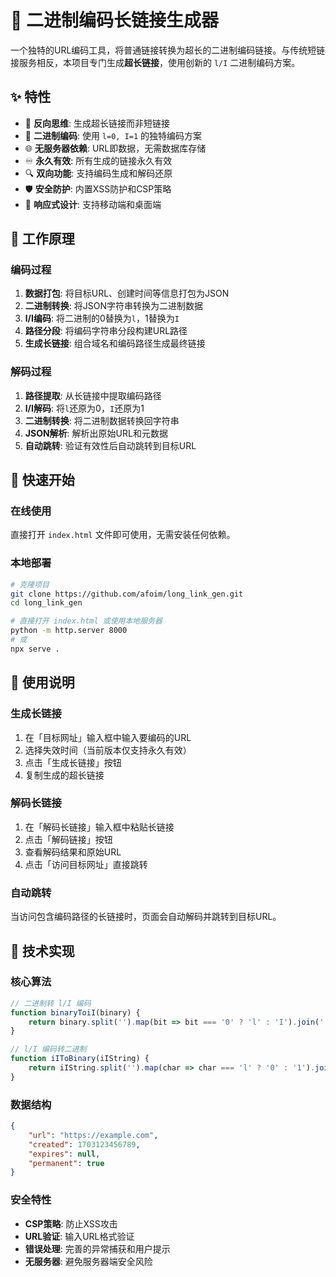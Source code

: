 # 🔗 二进制编码长链接生成器

一个独特的URL编码工具，将普通链接转换为超长的二进制编码链接。与传统短链接服务相反，本项目专门生成**超长链接**，使用创新的 `l/I` 二进制编码方案。

## ✨ 特性

- 🔄 **反向思维**: 生成超长链接而非短链接
- 🔐 **二进制编码**: 使用 `l=0, I=1` 的独特编码方案
- 🌐 **无服务器依赖**: URL即数据，无需数据库存储
- ♾️ **永久有效**: 所有生成的链接永久有效
- 🔍 **双向功能**: 支持编码生成和解码还原
- 🛡️ **安全防护**: 内置XSS防护和CSP策略
- 📱 **响应式设计**: 支持移动端和桌面端

## 🎯 工作原理

### 编码过程
1. **数据打包**: 将目标URL、创建时间等信息打包为JSON
2. **二进制转换**: 将JSON字符串转换为二进制数据
3. **l/I编码**: 将二进制的0替换为`l`，1替换为`I`
4. **路径分段**: 将编码字符串分段构建URL路径
5. **生成长链接**: 组合域名和编码路径生成最终链接

### 解码过程
1. **路径提取**: 从长链接中提取编码路径
2. **l/I解码**: 将`l`还原为0，`I`还原为1
3. **二进制转换**: 将二进制数据转换回字符串
4. **JSON解析**: 解析出原始URL和元数据
5. **自动跳转**: 验证有效性后自动跳转到目标URL

## 🚀 快速开始

### 在线使用
直接打开 `index.html` 文件即可使用，无需安装任何依赖。

### 本地部署
```bash
# 克隆项目
git clone https://github.com/afoim/long_link_gen.git
cd long_link_gen

# 直接打开 index.html 或使用本地服务器
python -m http.server 8000
# 或
npx serve .
```

## 📖 使用说明

### 生成长链接
1. 在「目标网址」输入框中输入要编码的URL
2. 选择失效时间（当前版本仅支持永久有效）
3. 点击「生成长链接」按钮
4. 复制生成的超长链接

### 解码长链接
1. 在「解码长链接」输入框中粘贴长链接
2. 点击「解码链接」按钮
3. 查看解码结果和原始URL
4. 点击「访问目标网址」直接跳转

### 自动跳转
当访问包含编码路径的长链接时，页面会自动解码并跳转到目标URL。

## 🔧 技术实现

### 核心算法
```javascript
// 二进制转 l/I 编码
function binaryToiI(binary) {
    return binary.split('').map(bit => bit === '0' ? 'l' : 'I').join('');
}

// l/I 编码转二进制
function iIToBinary(iIString) {
    return iIString.split('').map(char => char === 'l' ? '0' : '1').join('');
}
```

### 数据结构
```json
{
    "url": "https://example.com",
    "created": 1703123456789,
    "expires": null,
    "permanent": true
}
```

### 安全特性
- **CSP策略**: 防止XSS攻击
- **URL验证**: 输入URL格式验证
- **错误处理**: 完善的异常捕获和用户提示
- **无服务器**: 避免服务器端安全风险